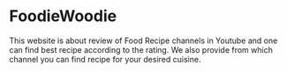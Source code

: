 # FoodieWoodie
This website is about review of Food Recipe channels in Youtube and one can find best recipe according to the rating. We also provide from which channel you can find recipe for your desired cuisine.
